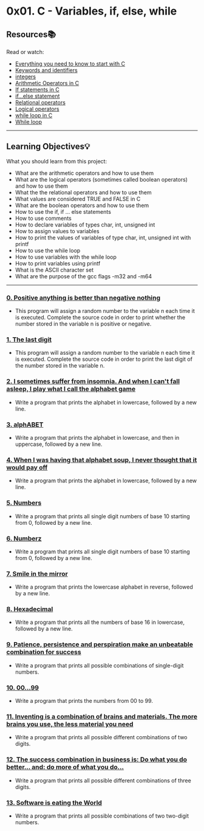 # 0x01. C - Variables, if, else, while

## Resources:books:
Read or watch:
* [Everything you need to know to start with C](https://intranet.hbtn.io/rltoken/lbqOMfcseEq0Y-7al_j1Ag)
* [Keywords and identifiers](https://intranet.hbtn.io/rltoken/ckqC9BrBcMmv-DLmBauaWQ)
* [integers](https://intranet.hbtn.io/rltoken/Oau_6LT7-3IIt5ew_3Ac6g)
* [Arithmetic Operators in C](https://intranet.hbtn.io/rltoken/r4hrHzg2X9JjnKj8sP_SAw)
* [If statements in C](https://intranet.hbtn.io/rltoken/W93uajwXtW3WOxOaeBtF-A)
* [if…else statement](https://intranet.hbtn.io/rltoken/PMD6eKdkj2RmIpagtABihw)
* [Relational operators](https://intranet.hbtn.io/rltoken/dCy4644-X_WJMYxRZwCfFQ)
* [Logical operators](https://intranet.hbtn.io/rltoken/gJzJXQoEdEN1Oxcutp_76Q)
* [while loop in C](https://intranet.hbtn.io/rltoken/Qhq1p5UcR72-VXFJ_iAqWQ)
* [While loop](https://intranet.hbtn.io/rltoken/RY9a1EDxRKNNHhxbJ6Pn_g)

---
## Learning Objectives:bulb:
What you should learn from this project:

* What are the arithmetic operators and how to use them
* What are the logical operators (sometimes called boolean operators) and how to use them
* What the the relational operators and how to use them
* What values are considered TRUE and FALSE in C
* What are the boolean operators and how to use them
* How to use the if, if ... else statements
* How to use comments
* How to declare variables of types char, int, unsigned int
* How to assign values to variables
* How to print the values of variables of type char, int, unsigned int with printf
* How to use the while loop
* How to use variables with the while loop
* How to print variables using printf
* What is the ASCII character set
* What are the purpose of the gcc flags -m32 and -m64

---

### [0. Positive anything is better than negative nothing](./0-positive_or_negative.c)
* This program will assign a random number to the variable n each time it is executed. Complete the source code in order to print whether the number stored in the variable n is positive or negative.


### [1. The last digit](./1-last_digit.c)
* This program will assign a random number to the variable n each time it is executed. Complete the source code in order to print the last digit of the number stored in the variable n.


### [2. I sometimes suffer from insomnia. And when I can't fall asleep, I play what I call the alphabet game](./2-print_alphabet.c)
* Write a program that prints the alphabet in lowercase, followed by a new line.


### [3. alphABET](./3-print_alphabets.c)
* Write a program that prints the alphabet in lowercase, and then in uppercase, followed by a new line.


### [4. When I was having that alphabet soup, I never thought that it would pay off](./4-print_alphabt.c)
* Write a program that prints the alphabet in lowercase, followed by a new line.


### [5. Numbers](./5-print_numbers.c)
* Write a program that prints all single digit numbers of base 10 starting from 0, followed by a new line.


### [6. Numberz](./6-print_numberz.c)
* Write a program that prints all single digit numbers of base 10 starting from 0, followed by a new line.


### [7. Smile in the mirror](./7-print_tebahpla.c)
* Write a program that prints the lowercase alphabet in reverse, followed by a new line.


### [8. Hexadecimal](./8-print_base16.c)
* Write a program that prints all the numbers of base 16 in lowercase, followed by a new line.


### [9. Patience, persistence and perspiration make an unbeatable combination for success](./9-print_comb.c)
* Write a program that prints all possible combinations of single-digit numbers.


### [10. 00...99](./10-print_comb2.c)
* Write a program that prints the numbers from 00 to 99.


### [11. Inventing is a combination of brains and materials. The more brains you use, the less material you need](./100-print_comb3.c)
* Write a program that prints all possible different combinations of two digits.


### [12. The success combination in business is: Do what you do better... and: do more of what you do...](./101-print_comb4.c)
* Write a program that prints all possible different combinations of three digits.


### [13. Software is eating the World](./102-print_comb5.c)
* Write a program that prints all possible combinations of two two-digit numbers.

